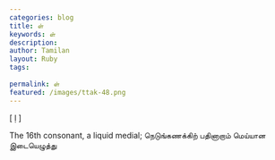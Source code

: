 ```yaml
---
categories: blog
title: ள்
keywords: ள்
description: 
author: Tamilan
layout: Ruby
tags: 
 
permalink: ள்
featured: /images/ttak-48.png
---
```

  
[ ḷ ]  
  
The 16th consonant, a liquid medial; நெடுங்கணக்கிற் பதினாறாம் மெய்யான இடையெழுத்து